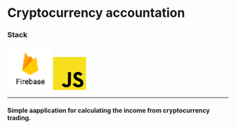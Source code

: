 # Cryptocurrency accountation
### Stack
![firebase](https://github.com/jumpleGo/CA/blob/master/app/images/firebase.png) ![js](https://github.com/jumpleGo/CA/blob/master/app/images/js.png) 

------

#### Simple aapplication for calculating the income from cryptocurrency trading.

